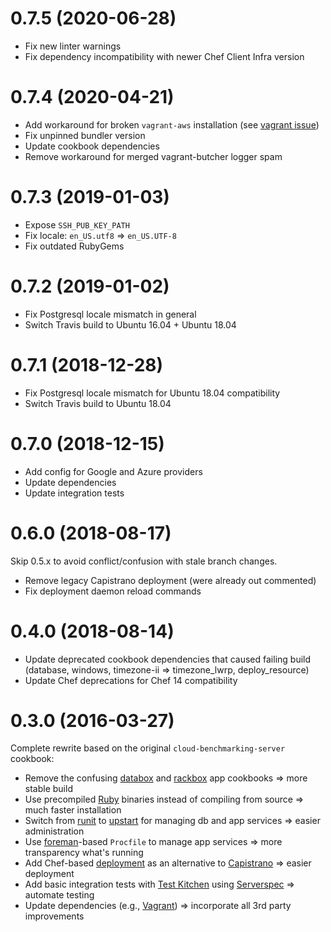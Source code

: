 # 0.7.5 (2020-06-28)

* Fix new linter warnings
* Fix dependency incompatibility with newer Chef Client Infra version

# 0.7.4 (2020-04-21)

* Add workaround for broken `vagrant-aws` installation (see [vagrant issue](https://github.com/hashicorp/vagrant/issues/11518))
* Fix unpinned bundler version
* Update cookbook dependencies
* Remove workaround for merged vagrant-butcher logger spam

# 0.7.3 (2019-01-03)

* Expose `SSH_PUB_KEY_PATH`
* Fix locale: `en_US.utf8` => `en_US.UTF-8`
* Fix outdated RubyGems

# 0.7.2 (2019-01-02)

* Fix Postgresql locale mismatch in general
* Switch Travis build to Ubuntu 16.04 + Ubuntu 18.04

# 0.7.1 (2018-12-28)

* Fix Postgresql locale mismatch for Ubuntu 18.04 compatibility
* Switch Travis build to Ubuntu 18.04

# 0.7.0 (2018-12-15)

* Add config for Google and Azure providers
* Update dependencies
* Update integration tests

# 0.6.0 (2018-08-17)

Skip 0.5.x to avoid conflict/confusion with stale branch changes.

* Remove legacy Capistrano deployment (were already out commented)
* Fix deployment daemon reload commands

# 0.4.0 (2018-08-14)

* Update deprecated cookbook dependencies that caused failing build (database, windows, timezone-ii => timezone_lwrp, deploy_resource)
* Update Chef deprecations for Chef 14 compatibility

# 0.3.0 (2016-03-27)

Complete rewrite based on the original `cloud-benchmarking-server` cookbook:
* Remove the confusing [databox](https://github.com/teohm/databox-cookbook) and [rackbox](https://github.com/teohm/rackbox-cookbook) app cookbooks => more stable build
* Use precompiled [Ruby](https://packager.io/documentation/ruby/) binaries instead of compiling from source => much faster installation
* Switch from [runit](http://smarden.org/runit/) to [upstart](http://upstart.ubuntu.com/) for managing db and app services => easier administration
* Use [foreman](https://ddollar.github.io/foreman/)-based `Procfile` to manage app services => more transparency what's running
* Add Chef-based [deployment](https://docs.chef.io/resource_deploy.html) as an alternative to [Capistrano](http://capistranorb.com/) => easier deployment
* Add basic integration tests with [Test Kitchen](http://kitchen.ci/) using [Serverspec](http://serverspec.org/resource_types.html) => automate testing
* Update dependencies (e.g., [Vagrant](https://www.vagrantup.com/)) => incorporate all 3rd party improvements
